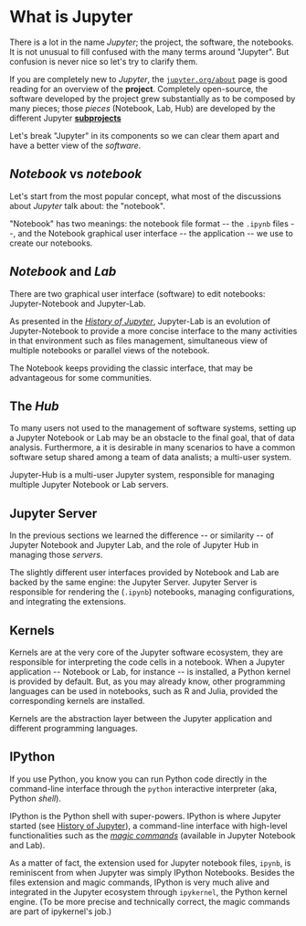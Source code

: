 # What is Jupyter

[jupyter.org/about]: https://jupyter.org/about
[subprojects]: https://jupyter.org/governance/list_of_subprojects.html

There is a lot in the name *Jupyter*; the project, the software, the notebooks.
It is not unusual to fill confused with the many terms around "Jupyter".
But confusion is never nice so let's try to clarify them.

If you are completely new to *Jupyter*, the [`jupyter.org/about`][jupyter.org/about]
page is good reading for an overview of the **project**.
Completely open-source, the software developed by the project grew substantially
as to be composed by many pieces; those *pieces* (Notebook, Lab, Hub)
are developed by the different Jupyter [**subprojects**][subprojects]

Let's break "Jupyter" in its components so we can clear them apart
and have a better view of the *software*.


## *Notebook* vs *notebook*

Let's start from the most popular concept, what most of the discussions
about *Jupyter* talk about: the "notebook".

"Notebook" has two meanings: the notebook file format -- the `.ipynb` files --,
and the Notebook graphical user interface -- the application -- we use to create
our notebooks.


## *Notebook* and *Lab*

There are two graphical user interface (software) to edit notebooks:
Jupyter-Notebook and Jupyter-Lab.

As presented in the [*History of Jupyter*](history_of_jupyter.md), Jupyter-Lab
is an evolution of Jupyter-Notebook to provide a more concise interface to
the many activities in that environment such as files management, simultaneous
view of multiple notebooks or parallel views of the notebook.

The Notebook keeps providing the classic interface, that may be advantageous
for some communities.

## The *Hub*

To many users not used to the management of software systems,
setting up a Jupyter Notebook or Lab may be an obstacle to the final goal,
that of data analysis.
Furthermore, a it is desirable in many scenarios to have a common software
setup shared among a team of data analists; a multi-user system.

Jupyter-Hub is a multi-user Jupyter system, responsible for managing
multiple Jupyter Notebook or Lab servers.

## Jupyter Server

In the previous sections we learned the difference -- or similarity -- of
Jupyter Notebook and Jupyter Lab, and the role of Jupyter Hub in managing
those *servers*.

The slightly different user interfaces provided by Notebook and Lab are
backed by the same engine: the Jupyter Server.
Jupyter Server is responsible for rendering the (`.ipynb`) notebooks,
managing configurations, and integrating the extensions.

## Kernels

Kernels are at the very core of the Jupyter software ecosystem, they are
responsible for interpreting the code cells in a notebook.
When a Jupyter application -- Notebook or Lab, for instance -- is installed,
a Python kernel is provided by default.
But, as you may already know, other programming languages can be used in
notebooks, such as R and Julia, provided the corresponding kernels are
installed.

Kernels are the abstraction layer between the Jupyter application and
different programming languages.

## IPython

If you use Python, you know you can run Python code directly in the command-line
interface through the `python` interactive interpreter (aka, Python *shell*).

IPython is the Python shell with super-powers.
IPython is where Jupyter started (see [History of Jupyter](history_of_jupyter.md)),
a command-line interface with high-level functionalities such as the
[*magic commands*](https://ipython.readthedocs.io/en/stable/interactive/magics.html)
(available in Jupyter Notebook and Lab).

As a matter of fact, the extension used for Jupyter notebook files, `ipynb`,
is reminiscent from when Jupyter was simply IPython Notebooks.
Besides the files extension and magic commands, IPython is very much alive and integrated
in the Jupyter ecosystem through `ipykernel`, the Python kernel engine.
(To be more precise and technically correct, the magic commands are
part of ipykernel's job.)
